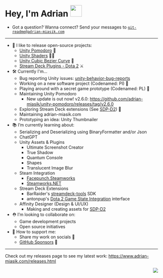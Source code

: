 # Hey, I'm Adrian <img style="width: 38px" src="https://media.giphy.com/media/hvRJCLFzcasrR4ia7z/giphy.gif">
- Got a question? Wanna connect? Send your messages to <code>git-readme@adrian-miasik.com</code>

---
- 🌱 I like to release open-source projects:
  - [Unity Pomodoro](https://github.com/adrian-miasik/unity-pomodoro) 🍅
  - [Unity Shaders](https://github.com/adrian-miasik/unity-shaders) 🧙✨
  - [Unity Cubic Bezier Curve](https://github.com/adrian-miasik/unity-cubic-bezier-curve) 🏹
  - [Stream Deck Plugins - Dota 2](https://github.com/adrian-miasik/stream-deck-plugins-dota-2) ⚔️
- 🛠️ Currently I'm...
  - Bug reporting Unity issues: [unity-behavior-bug-reports](https://github.com/adrian-miasik/unity-behavior-bug-reports)
  - Working on a new software project (Codenamed: PI) 🤫 
  - Playing around with a secret game prototype (Codenamed: PL) 🤫
  - Maintaining Unity Pomodoro
    - New update is out now! v2.6.0: https://github.com/adrian-miasik/unity-pomodoro/releases/tag/v2.6.0
  - Exploring Stream Deck extensions (See [SDP-D2](https://github.com/adrian-miasik/stream-deck-plugins-dota-2)) 🔭
  - Maintaining adrian-miasik.com
  - Prototyping an idea: Unity Thumbnailer
- 📚 I’m currently learning about:
  - Serializing and Deserializing using BinaryFormatter and/or Json
  - ChatGPT
  - Unity Assets & Plugins
    - Ultimate Screenshot Creator
    - True Shadow
    - Quantum Console
    - Shapes
    - Translucent Image Blur
  - Steam Integration
    - [Facepunch.Steamworks](https://github.com/Facepunch/Facepunch.Steamworks) 
    - [Steamworks.NET](https://github.com/rlabrecque/Steamworks.NET)
  - Stream Deck Extensions
    - BarRaider's [streamdeck-tools](https://github.com/BarRaider/streamdeck-tools) SDK
    - antonpup's [Dota 2 Game State Integration](https://github.com/antonpup/Dota2GSI) interface
  - Affinity Designer (Design & UI/UX) 
    - Making and creating assets for [SDP-D2](https://github.com/adrian-miasik/stream-deck-plugins-dota-2)
- ⛑ I’m looking to collaborate on: 
  - Game development projects
  - Open source initiatives  
- 💖 How to support me:
  - Share my work on socials 📣
  - [GitHub Sponsors](https://github.com/sponsors/adrian-miasik) 💸

---

Check out my releases page to see my latest work: https://www.adrian-miasik.com/releases.html

<div align="right">
  <img src='https://komarev.com/ghpvc/?username=adrian-miasik&color=blue&label=Views'>
</div>
